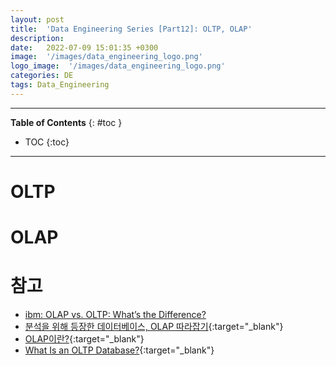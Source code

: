 ```yaml
---
layout: post
title:  'Data Engineering Series [Part12]: OLTP, OLAP'
description: 
date:   2022-07-09 15:01:35 +0300
image:  '/images/data_engineering_logo.png'
logo_image:  '/images/data_engineering_logo.png'
categories: DE
tags: Data_Engineering
---
```

---

**Table of Contents**
{: #toc }
*  TOC
{:toc}

---

# OLTP

# OLAP

# 참고

- [ibm: OLAP vs. OLTP: What’s the Difference?](https://www.ibm.com/cloud/blog/olap-vs-oltp)
- [분석을 위해 등장한 데이터베이스, OLAP 따라잡기](https://www.ciokorea.com/news/225564){:target="_blank"}
- [OLAP이란?](https://brunch.co.kr/@qqplot/27){:target="_blank"}
- [What Is an OLTP Database?](https://phoenixnap.com/kb/oltp-database){:target="_blank"}
